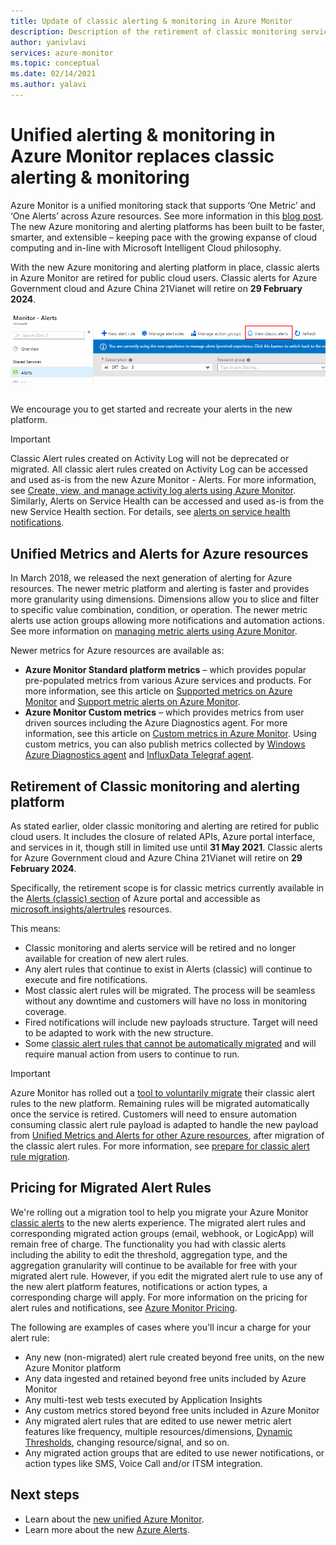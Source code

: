 ```yaml
---
title: Update of classic alerting & monitoring in Azure Monitor
description: Description of the retirement of classic monitoring services and functionality, earlier shown in Azure portal under Alerts (classic). 
author: yanivlavi
services: azure-monitor
ms.topic: conceptual
ms.date: 02/14/2021
ms.author: yalavi
---
```

# Unified alerting & monitoring in Azure Monitor replaces classic alerting & monitoring

Azure Monitor is a unified monitoring stack that supports ‘One Metric’ and ‘One Alerts’ across Azure resources. See more information in this [blog post](https://azure.microsoft.com/blog/new-full-stack-monitoring-capabilities-in-azure-monitor/). The new Azure monitoring and alerting platforms has been built to be faster, smarter, and extensible – keeping pace with the growing expanse of cloud computing and in-line with Microsoft Intelligent Cloud philosophy.

With the new Azure monitoring and alerting platform in place, classic alerts in Azure Monitor are retired for public cloud users. Classic alerts for Azure Government cloud and Azure China 21Vianet will retire on **29 February 2024**.

 ![Classic alert in Azure portal](media/monitoring-classic-retirement/monitor-alert-screen2.png) 

We encourage you to get started and recreate your alerts in the new platform.

> [!IMPORTANT]
> Classic Alert rules created on Activity Log will not be deprecated or migrated. All classic alert rules created on Activity Log can be accessed and used as-is from the new Azure Monitor - Alerts. For more information, see [Create, view, and manage activity log alerts using Azure Monitor](./alerts-activity-log.md). Similarly, Alerts on Service Health can be accessed and used as-is from the new Service Health section. For details, see [alerts on service health notifications](../../service-health/alerts-activity-log-service-notifications-portal.md).

## Unified Metrics and Alerts for Azure resources

In March 2018, we released the next generation of alerting for Azure resources. The newer metric platform and alerting is faster and provides more granularity using dimensions. Dimensions allow you to slice and filter to specific value combination, condition, or operation. The newer metric alerts use action groups allowing more notifications and automation actions. See more information on [managing metric alerts using Azure Monitor](./alerts-metric.md).

Newer metrics for Azure resources are available as:

- **Azure Monitor Standard platform metrics** – which provides popular pre-populated metrics from various Azure services and products. For more information, see this article on [Supported metrics on Azure Monitor](./alerts-metric-near-real-time.md#metrics-and-dimensions-supported) and [Support metric alerts on Azure Monitor](./alerts-metric-overview.md#supported-resource-types-for-metric-alerts).
- **Azure Monitor Custom metrics** – which provides metrics from user driven sources including the Azure Diagnostics agent. For more information, see this article on [Custom metrics in Azure Monitor](../essentials/metrics-custom-overview.md). Using custom metrics, you can also publish metrics collected by [Windows Azure Diagnostics agent](../essentials/collect-custom-metrics-guestos-resource-manager-vm.md) and [InfluxData Telegraf agent](../essentials/collect-custom-metrics-linux-telegraf.md).

## Retirement of Classic monitoring and alerting platform

As stated earlier, older classic monitoring and alerting are retired for public cloud users. It includes the closure of related APIs, Azure portal interface, and services in it, though still in limited use until **31 May 2021**. Classic alerts for Azure Government cloud and Azure China 21Vianet will retire on **29 February 2024**.

Specifically, the retirement scope is for classic metrics currently available in the [Alerts (classic) section](./alerts-classic.overview.md) of Azure portal and accessible as [microsoft.insights/alertrules](/rest/api/monitor/alertrules) resources.

This means:

- Classic monitoring and alerts service will be retired and no longer available for creation of new alert rules.
- Any alert rules that continue to exist in Alerts (classic) will continue to execute and fire notifications.
- Most classic alert rules will be migrated. The process will be seamless without any downtime and customers will have no loss in monitoring coverage.
- Fired notifications will include new payloads structure. Target will need to be adapted to work with the new structure.
- Some [classic alert rules that cannot be automatically migrated](alerts-understand-migration.md#manually-migrating-classic-alerts-to-newer-alerts) and will require manual action from users to continue to run.

> [!IMPORTANT]
> Azure Monitor has rolled out a [tool to voluntarily migrate](alerts-using-migration-tool.md) their classic alert rules to the new platform. Remaining rules will be migrated automatically once the service is retired. Customers will need to ensure automation consuming classic alert rule payload is adapted to handle the new payload from [Unified Metrics and Alerts for other Azure resources](#unified-metrics-and-alerts-for-azure-resources), after migration of the classic alert rules. For more information, see [prepare for classic alert rule migration](alerts-prepare-migration.md).

## Pricing for Migrated Alert Rules

We're rolling out a migration tool to help you migrate your Azure Monitor [classic alerts](./alerts-classic.overview.md) to the new alerts experience. The migrated alert rules and corresponding migrated action groups (email, webhook, or LogicApp) will remain free of charge. The functionality you had with classic alerts including the ability to edit the threshold, aggregation type, and the aggregation granularity will continue to be available for free with your migrated alert rule. However, if you edit the migrated alert rule to use any of the new alert platform features, notifications or action types, a corresponding charge will apply. For more information on the pricing for alert rules and notifications, see [Azure Monitor Pricing](https://azure.microsoft.com/pricing/details/monitor/).

The following are examples of cases where you'll incur a charge for your alert rule:

- Any new (non-migrated) alert rule created beyond free units, on the new Azure Monitor platform
- Any data ingested and retained beyond free units included by Azure Monitor
- Any multi-test web tests executed by Application Insights
- Any custom metrics stored beyond free units included in Azure Monitor
- Any migrated alert rules that are edited to use newer metric alert features like frequency, multiple resources/dimensions, [Dynamic Thresholds](../alerts/alerts-dynamic-thresholds.md), changing resource/signal, and so on.
- Any migrated action groups that are edited to use newer notifications, or action types like SMS, Voice Call and/or ITSM integration.

## Next steps

* Learn about the [new unified Azure Monitor](../overview.md).
* Learn more about the new [Azure Alerts](./alerts-overview.md).
